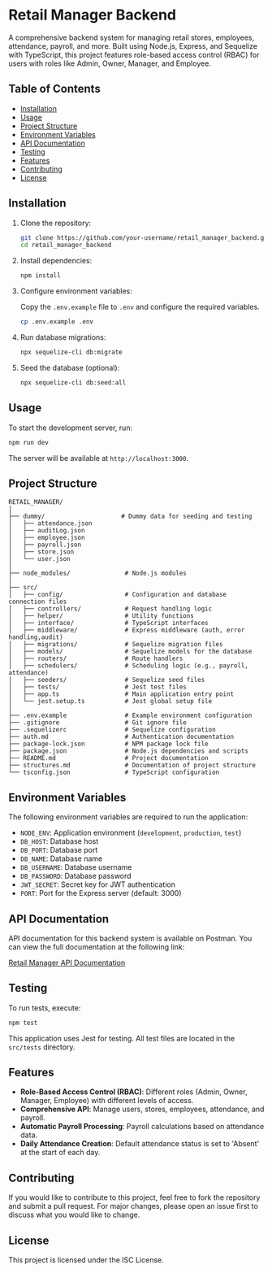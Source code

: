 

# Retail Manager Backend

A comprehensive backend system for managing retail stores, employees, attendance, payroll, and more. Built using Node.js, Express, and Sequelize with TypeScript, this project features role-based access control (RBAC) for users with roles like Admin, Owner, Manager, and Employee.

## Table of Contents

- [Installation](#installation)
- [Usage](#usage)
- [Project Structure](#project-structure)
- [Environment Variables](#environment-variables)
- [API Documentation](#api-documentation)
- [Testing](#testing)
- [Features](#features)
- [Contributing](#contributing)
- [License](#license)

## Installation

1. Clone the repository:

   ```bash
   git clone https://github.com/your-username/retail_manager_backend.git
   cd retail_manager_backend
   ```

2. Install dependencies:

   ```bash
   npm install
   ```

3. Configure environment variables:

   Copy the `.env.example` file to `.env` and configure the required variables.

   ```bash
   cp .env.example .env
   ```

4. Run database migrations:

   ```bash
   npx sequelize-cli db:migrate
   ```

5. Seed the database (optional):

   ```bash
   npx sequelize-cli db:seed:all
   ```

## Usage

To start the development server, run:

```bash
npm run dev
```

The server will be available at `http://localhost:3000`.

## Project Structure

```
RETAIL_MANAGER/
│
├── dummy/                     # Dummy data for seeding and testing
│   ├── attendance.json
│   ├── auditLog.json
│   ├── employee.json
│   ├── payroll.json
│   ├── store.json
│   └── user.json
│
├── node_modules/               # Node.js modules
│
├── src/
│   ├── config/                 # Configuration and database connection files
│   ├── controllers/            # Request handling logic
│   ├── helper/                 # Utility functions
│   ├── interface/              # TypeScript interfaces
│   ├── middleware/             # Express middleware (auth, error handling,audit)
│   ├── migrations/             # Sequelize migration files
│   ├── models/                 # Sequelize models for the database
│   ├── routers/                # Route handlers
│   ├── schedulers/             # Scheduling logic (e.g., payroll, attendance)
│   ├── seeders/                # Sequelize seed files
│   ├── tests/                  # Jest test files
│   ├── app.ts                  # Main application entry point
│   └── jest.setup.ts           # Jest global setup file
│
├── .env.example                # Example environment configuration
├── .gitignore                  # Git ignore file
├── .sequelizerc                # Sequelize configuration
├── auth.md                     # Authentication documentation
├── package-lock.json           # NPM package lock file
├── package.json                # Node.js dependencies and scripts
├── README.md                   # Project documentation
├── structures.md               # Documentation of project structure
└── tsconfig.json               # TypeScript configuration
```

## Environment Variables

The following environment variables are required to run the application:

- `NODE_ENV`: Application environment (`development`, `production`, `test`)
- `DB_HOST`: Database host
- `DB_PORT`: Database port
- `DB_NAME`: Database name
- `DB_USERNAME`: Database username
- `DB_PASSWORD`: Database password
- `JWT_SECRET`: Secret key for JWT authentication
- `PORT`: Port for the Express server (default: 3000)

## API Documentation

API documentation for this backend system is available on Postman. You can view the full documentation at the following link:

[Retail Manager API Documentation](https://documenter.getpostman.com/view/33860218/2sA3s7iULM)


## Testing

To run tests, execute:

```bash
npm test
```

This application uses Jest for testing. All test files are located in the `src/tests` directory.

## Features

- **Role-Based Access Control (RBAC)**: Different roles (Admin, Owner, Manager, Employee) with different levels of access.
- **Comprehensive API**: Manage users, stores, employees, attendance, and payroll.
- **Automatic Payroll Processing**: Payroll calculations based on attendance data.
- **Daily Attendance Creation**: Default attendance status is set to 'Absent' at the start of each day.

## Contributing

If you would like to contribute to this project, feel free to fork the repository and submit a pull request. For major changes, please open an issue first to discuss what you would like to change.

## License

This project is licensed under the ISC License.
